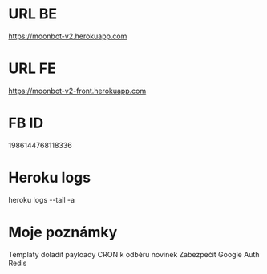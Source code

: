 # URL BE
https://moonbot-v2.herokuapp.com

# URL FE
https://moonbot-v2-front.herokuapp.com

# FB ID
1986144768118336

# Heroku logs
heroku logs --tail -a

# Moje poznámky
Templaty doladit payloady
CRON k odběru novinek
Zabezpečit Google Auth 
Redis